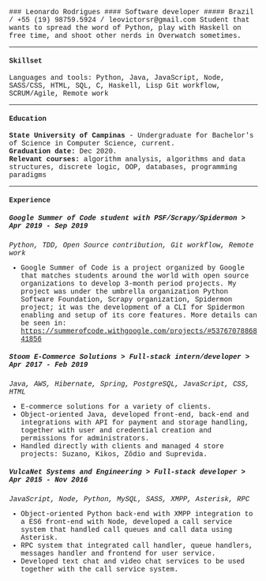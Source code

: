 <span style="font-family:Liberation Mono;">
### Leonardo Rodrigues  
#### Software developer
##### Brazil / +55 (19) 98759.5924 / leovictorsr@gmail.com  
Student that wants to spread the word of Python, play with Haskell on free time, and shoot other nerds
in Overwatch sometimes.

----
#### Skillset
Languages and tools: Python, Java, JavaScript, Node, SASS/CSS, HTML, SQL, C, Haskell, Lisp
Git workflow, SCRUM/Agile, Remote work

----
#### Education
**State University of Campinas** - Undergraduate for Bachelor's of Science in Computer Science, current.  
**Graduation date:** Dec 2020.  
**Relevant courses:** algorithm analysis, algorithms and data structures, discrete logic, OOP, databases, programming paradigms

----
#### Experience
##### Google Summer of Code student with PSF/Scrapy/Spidermon > Apr 2019 - Sep 2019
*Python, TDD, Open Source contribution, Git workflow, Remote work*
- Google Summer of Code is a project organized by Google that matches students around
the world with open source organizations to develop 3-month period projects.
My project was under the umbrella organization Python Software Foundation, Scrapy
organization, Spidermon project; it was the development of a CLI for Spidermon enabling
and setup of its core features. More details can be seen in:
https://summerofcode.withgoogle.com/projects/#5376707886841856

##### Stoom E-Commerce Solutions > Full-stack intern/developer > Apr 2017 - Feb 2019
*Java, AWS, Hibernate, Spring, PostgreSQL, JavaScript, CSS, HTML*
- E-commerce solutions for a variety of clients.
- Object-oriented Java, developed front-end, back-end and integrations with API for payment and storage handling, together with user and credential creation and permissions for administrators.
- Handled directly with clients and managed 4 store projects: Suzano, Kikos, Zôdio and Suprevida.

##### VulcaNet Systems and Engineering > Full-stack developer > Apr 2015 - Nov 2016
*JavaScript, Node, Python, MySQL, SASS, XMPP, Asterisk, RPC*
- Object-oriented Python back-end with XMPP integration to a ES6 front-end with Node, developed a call service system that handled call queues and call data using Asterisk.
- RPC system that integrated call handler, queue handlers, messages handler and frontend for user service.
- Developed text chat and video chat services to be used together with the call service system.
</span>
